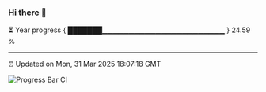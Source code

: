 ### Hi there 👋

⏳ Year progress { ███████▁▁▁▁▁▁▁▁▁▁▁▁▁▁▁▁▁▁▁▁▁▁▁ } 24.59 %

---

⏰ Updated on Mon, 31 Mar 2025 18:07:18 GMT

![Progress Bar CI](https://github.com/liununu/liununu/workflows/Progress%20Bar%20CI/badge.svg)
